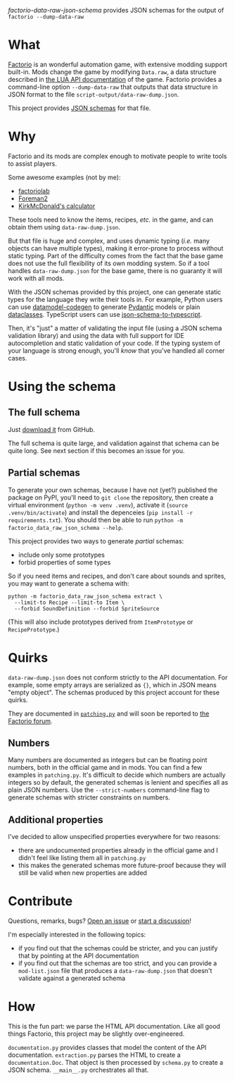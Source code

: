 *factorio-data-raw-json-schema* provides JSON schemas for the output of `factorio --dump-data-raw`

What
====

[Factorio](https://factorio.com/) is an wonderful automation game, with extensive modding support built-in.
Mods change the game by modifying `Data.raw`, a data structure described in [the LUA API documentation](https://lua-api.factorio.com/latest/types/Data.html#raw) of the game.
Factorio provides a command-line option `--dump-data-raw` that outputs that data structure in JSON format to the file `script-output/data-raw-dump.json`.

This project provides [JSON schemas](https://json-schema.org/) for that file.

Why
===

Factorio and its mods are complex enough to motivate people to write tools to assist players.

Some awesome examples (not by me):
- [factoriolab](https://factoriolab.github.io)
- [Foreman2](https://github.com/DanielKote/Foreman2)
- [KirkMcDonald's calculator](https://kirkmcdonald.github.io)

These tools need to know the items, recipes, *etc.* in the game, and can obtain them using `data-raw-dump.json`.

But that file is huge and complex, and uses dynamic typing (*i.e.* many objects can have multiple types), making it error-prone to process without static typing.
Part of the difficulty comes from the fact that the base game does not use the full flexibility of its own modding system.
So if a tool handles `data-raw-dump.json` for the base game, there is no guaranty it will work with all mods.

With the JSON schemas provided by this project, one can generate static types for the language they write their tools in.
For example, Python users can use [datamodel-codegen](https://koxudaxi.github.io/datamodel-code-generator/) to generate [Pydantic](https://docs.pydantic.dev/latest/) models or plain [dataclasses](https://docs.python.org/3/library/dataclasses.html).
TypeScript users can use [json-schema-to-typescript](https://www.npmjs.com/package/json-schema-to-typescript).

Then, it's "just" a matter of validating the input file (using a JSON schema validation library) and using the data with full support for IDE autocompletion and static validation of your code.
If the typing system of your language is strong enough, you'll *know* that you've handled all corner cases.

Using the schema
================

The full schema
---------------

Just [download it](https://raw.githubusercontent.com/jacquev6/factorio-data-raw-json-schema/refs/heads/main/factorio-data-raw-json-schema.full.json) from GitHub.

The full schema is quite large, and validation against that schema can be quite long.
See next section if this becomes an issue for you.

Partial schemas
---------------

To generate your own schemas, because I have not (yet?) published the package on PyPI, you'll need to `git clone` the repository, then create a virtual environment (`python -m venv .venv`), activate it (`source .venv/bin/activate`) and install the depenceies (`pip install -r requirements.txt`).
You should then be able to run `python -m factorio_data_raw_json_schema --help`.

This project provides two ways to generate *partial* schemas:

- include only some prototypes
- forbid properties of some types

So if you need items and recipes, and don't care about sounds and sprites, you may want to generate a schema with:

    python -m factorio_data_raw_json_schema extract \
      --limit-to Recipe --limit-to Item \
      --forbid SoundDefinition --forbid SpriteSource

(This will also include prototypes derived from `ItemPrototype` or `RecipePrototype`.)

Quirks
======

`data-raw-dump.json` does not conform strictly to the API documentation.
For example, some empty arrays are serialized as `{}`, which in JSON means "empty object".
The schemas produced by this project account for these quirks.

They are documented in [`patching.py`](factorio_data_raw_json_schema/patching.py) and will soon be reported to [the Factorio forum](https://forums.factorio.com/viewforum.php?f=7).

Numbers
-------

Many numbers are documented as integers but can be floating point numbers, both in the official game and in mods.
You can find a few examples in `patching.py`.
It's difficult to decide which numbers are actually integers so by default, the generated schemas is lenient and specifies all as plain JSON numbers.
Use the `--strict-numbers` command-line flag to generate schemas with stricter constraints on numbers.

Additional properties
---------------------

I've decided to allow unspecified properties everywhere for two reasons:

- there are undocumented properties already in the official game and I didn't feel like listing them all in `patching.py`
- this makes the generated schemas more future-proof because they will still be valid when new properties are added

Contribute
==========

Questions, remarks, bugs? [Open an issue](https://github.com/jacquev6/factorio-data-raw-json-schema/issues) or [start a discussion](https://github.com/jacquev6/factorio-data-raw-json-schema/discussions)!

I'm especially interested in the following topics:

- if you find out that the schemas could be stricter, and you can justify that by pointing at the API documentation
- if you find out that the schemas are too strict, and you can provide a `mod-list.json` file that produces a `data-raw-dump.json` that doesn't validate against a generated schema

How
===

This is the fun part: we parse the HTML API documentation.
Like all good things Factorio, this project may be slightly over-engineered.

`documentation.py` provides classes that model the content of the API documentation.
`extraction.py` parses the HTML to create a `documentation.Doc`.
That object is then processed by `schema.py` to create a JSON schema.
`__main__.py` orchestrates all that.
